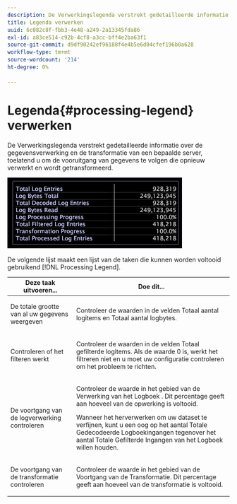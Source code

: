 ```yaml
---
description: De Verwerkingslegenda verstrekt gedetailleerde informatie over de gegevensverwerking en de transformatie van een bepaalde server, toelatend u om de vooruitgang van gegevens te volgen die opnieuw verwerkt en wordt getransformeerd.
title: Legenda verwerken
uuid: 6c082c8f-fbb3-4e48-a249-2a13345fda86
exl-id: a83ce514-c92b-4cf8-a3cc-bff4e2ba63f1
source-git-commit: d9df90242ef96188f4e4b5e6d04cfef196b0a628
workflow-type: tm+mt
source-wordcount: '214'
ht-degree: 0%

---
```


# Legenda{#processing-legend} verwerken

De Verwerkingslegenda verstrekt gedetailleerde informatie over de gegevensverwerking en de transformatie van een bepaalde server, toelatend u om de vooruitgang van gegevens te volgen die opnieuw verwerkt en wordt getransformeerd.

![](assets/vis_ProcessingLegend.png)

De volgende lijst maakt een lijst van de taken die kunnen worden voltooid gebruikend [!DNL Processing Legend].

<table id="table_6149250C44B14C44A3CB1CEF68B280C6"> 
 <thead> 
  <tr> 
   <th colname="col1" class="entry"> Deze taak uitvoeren... </th> 
   <th colname="col2" class="entry"> Doe dit... </th> 
  </tr> 
 </thead>
 <tbody> 
  <tr> 
   <td colname="col1"> <p>De totale grootte van al uw gegevens weergeven </p> </td> 
   <td colname="col2"> <p>Controleer de waarden in de velden <span class="wintitle"> Totaal aantal logitems</span> en <span class="wintitle"> Totaal aantal logbytes</span>. </p> </td> 
  </tr> 
  <tr> 
   <td colname="col1"> <p>Controleren of het filteren werkt </p> </td> 
   <td colname="col2"> <p>Controleer de waarden in de velden <span class="wintitle"> Totaal gefilterde logitems</span>. Als de waarde 0 is, werkt het filtreren niet en u moet uw configuratie controleren om het probleem te richten. </p> </td> 
  </tr> 
  <tr> 
   <td colname="col1"> <p>De voortgang van de logverwerking controleren </p> </td> 
   <td colname="col2"> <p>Controleer de waarde in het <span class="wintitle"> gebied van de Verwerking van het Logboek </span>. Dit percentage geeft aan hoeveel van de opwerking is voltooid. </p> <p>Wanneer het herverwerken om uw dataset te verfijnen, kunt u een oog op het aantal <span class="wintitle"> Totale Gedecodeerde Logboekingangen</span> tegenover het aantal <span class="wintitle"> Totale Gefilterde Ingangen van het Logboek willen houden</span>. </p> </td> 
  </tr> 
  <tr> 
   <td colname="col1"> <p>De voortgang van de transformatie controleren </p> </td> 
   <td colname="col2"> <p>Controleer de waarde in het <span class="wintitle"> gebied van de Voortgang van de Transformatie</span>. Dit percentage geeft aan hoeveel van de transformatie is voltooid. </p> </td> 
  </tr> 
 </tbody> 
</table>
